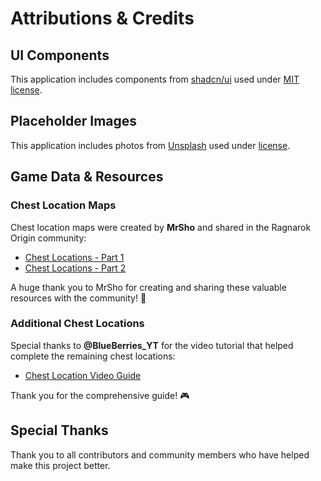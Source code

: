# Attributions & Credits

## UI Components
This application includes components from [shadcn/ui](https://ui.shadcn.com/) used under [MIT license](https://github.com/shadcn-ui/ui/blob/main/LICENSE.md).

## Placeholder Images
This application includes photos from [Unsplash](https://unsplash.com) used under [license](https://unsplash.com/license).

## Game Data & Resources

### Chest Location Maps
Chest location maps were created by **MrSho** and shared in the Ragnarok Origin community:
- [Chest Locations - Part 1](https://www.facebook.com/groups/612294166492760/posts/1279519659770204/)
- [Chest Locations - Part 2](https://www.facebook.com/groups/612294166492760/posts/1279518519770318/)

A huge thank you to MrSho for creating and sharing these valuable resources with the community! 🙏

### Additional Chest Locations
Special thanks to **@BlueBerries_YT** for the video tutorial that helped complete the remaining chest locations:
- [Chest Location Video Guide](https://www.youtube.com/watch?v=rL4Lmz2SZj8)

Thank you for the comprehensive guide! 🎮

## Special Thanks
Thank you to all contributors and community members who have helped make this project better.
